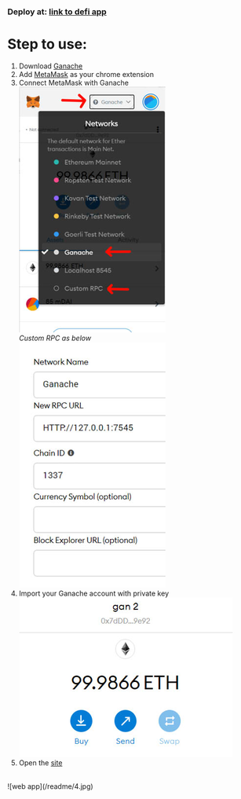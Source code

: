 ### Deploy at: [link to defi app](https://defi-ppv-srun.herokuapp.com/)

# Step to use:
1. Download [Ganache](https://www.trufflesuite.com/ganache)
1. Add [MetaMask](https://chrome.google.com/webstore/detail/metamask/nkbihfbeogaeaoehlefnkodbefgpgknn) as your chrome extension
1. Connect MetaMask with Ganache<br/>
![connect ganache](/readme/1.jpg)<br/>
_Custom RPC as below_<br/>
![connect ganache custom](/readme/2.jpg)<br/>
1. Import your Ganache account with private key<br/>
![Ganache account](/readme/3.jpg)<br/>
1. Open the [site](https://defi-ppv-srun.herokuapp.com/)
<br/>
![web app](/readme/4.jpg)
